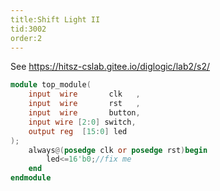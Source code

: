 ```yaml
---
title:Shift Light II
tid:3002
order:2
---
```


See https://hitsz-cslab.gitee.io/diglogic/lab2/s2/

```verilog
module top_module(
    input  wire       clk   ,
	input  wire       rst   ,
	input  wire       button,
	input wire [2:0] switch,
	output reg  [15:0] led
);
    always@(posedge clk or posedge rst)begin
        led<=16'b0;//fix me
    end
endmodule
```

